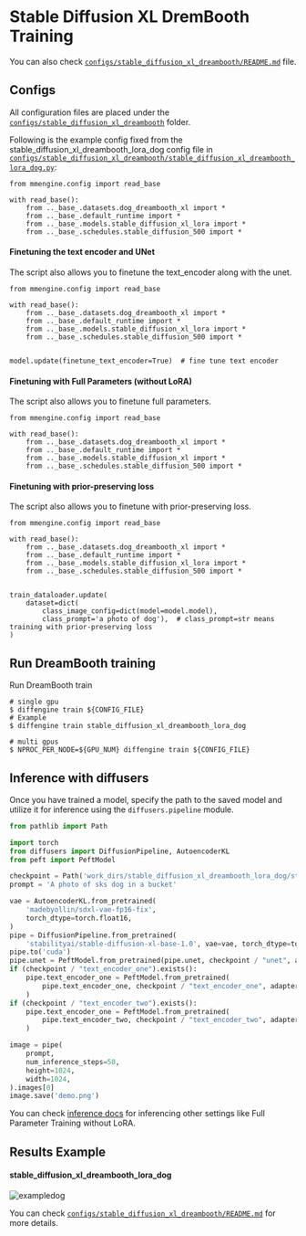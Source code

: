# Stable Diffusion XL DremBooth Training

You can also check [`configs/stable_diffusion_xl_dreambooth/README.md`](https://github.com/okotaku/diffengine/tree/main/diffengine/configs/stable_diffusion_xl_dreambooth/README.md) file.

## Configs

All configuration files are placed under the [`configs/stable_diffusion_xl_dreambooth`](https://github.com/okotaku/diffengine/tree/main/diffengine/configs/stable_diffusion_xl_dreambooth/) folder.

Following is the example config fixed from the stable_diffusion_xl_dreambooth_lora_dog config file in [`configs/stable_diffusion_xl_dreambooth/stable_diffusion_xl_dreambooth_lora_dog.py`](https://github.com/okotaku/diffengine/tree/main/diffengine/configs/stable_diffusion_xl_dreambooth/stable_diffusion_xl_dreambooth_lora_dog.py):

```
from mmengine.config import read_base

with read_base():
    from .._base_.datasets.dog_dreambooth_xl import *
    from .._base_.default_runtime import *
    from .._base_.models.stable_diffusion_xl_lora import *
    from .._base_.schedules.stable_diffusion_500 import *
```

#### Finetuning the text encoder and UNet

The script also allows you to finetune the text_encoder along with the unet.

```
from mmengine.config import read_base

with read_base():
    from .._base_.datasets.dog_dreambooth_xl import *
    from .._base_.default_runtime import *
    from .._base_.models.stable_diffusion_xl_lora import *
    from .._base_.schedules.stable_diffusion_500 import *


model.update(finetune_text_encoder=True)  # fine tune text encoder
```

#### Finetuning with Full Parameters (without LoRA)

The script also allows you to finetune full parameters.

```
from mmengine.config import read_base

with read_base():
    from .._base_.datasets.dog_dreambooth_xl import *
    from .._base_.default_runtime import *
    from .._base_.models.stable_diffusion_xl import *
    from .._base_.schedules.stable_diffusion_500 import *
```

#### Finetuning with prior-preserving loss

The script also allows you to finetune with prior-preserving loss.

```
from mmengine.config import read_base

with read_base():
    from .._base_.datasets.dog_dreambooth_xl import *
    from .._base_.default_runtime import *
    from .._base_.models.stable_diffusion_xl_lora import *
    from .._base_.schedules.stable_diffusion_500 import *


train_dataloader.update(
    dataset=dict(
        class_image_config=dict(model=model.model),
        class_prompt='a photo of dog'),  # class_prompt=str means training with prior-preserving loss
)
```

## Run DreamBooth training

Run DreamBooth train

```
# single gpu
$ diffengine train ${CONFIG_FILE}
# Example
$ diffengine train stable_diffusion_xl_dreambooth_lora_dog

# multi gpus
$ NPROC_PER_NODE=${GPU_NUM} diffengine train ${CONFIG_FILE}
```

## Inference with diffusers

Once you have trained a model, specify the path to the saved model and utilize it for inference using the `diffusers.pipeline` module.

```py
from pathlib import Path

import torch
from diffusers import DiffusionPipeline, AutoencoderKL
from peft import PeftModel

checkpoint = Path('work_dirs/stable_diffusion_xl_dreambooth_lora_dog/step499')
prompt = 'A photo of sks dog in a bucket'

vae = AutoencoderKL.from_pretrained(
    'madebyollin/sdxl-vae-fp16-fix',
    torch_dtype=torch.float16,
)
pipe = DiffusionPipeline.from_pretrained(
    'stabilityai/stable-diffusion-xl-base-1.0', vae=vae, torch_dtype=torch.float16)
pipe.to('cuda')
pipe.unet = PeftModel.from_pretrained(pipe.unet, checkpoint / "unet", adapter_name="default")
if (checkpoint / "text_encoder_one").exists():
    pipe.text_encoder_one = PeftModel.from_pretrained(
        pipe.text_encoder_one, checkpoint / "text_encoder_one", adapter_name="default"
    )
if (checkpoint / "text_encoder_two").exists():
    pipe.text_encoder_one = PeftModel.from_pretrained(
        pipe.text_encoder_two, checkpoint / "text_encoder_two", adapter_name="default"
    )

image = pipe(
    prompt,
    num_inference_steps=50,
    height=1024,
    width=1024,
).images[0]
image.save('demo.png')
```

You can check [inference docs](inference.md) for inferencing other settings like Full Parameter Training without LoRA.

## Results Example

#### stable_diffusion_xl_dreambooth_lora_dog

![exampledog](https://github.com/okotaku/diffengine/assets/24734142/ae1e4072-d2a3-445a-b11f-23d1f178a029)

You can check [`configs/stable_diffusion_xl_dreambooth/README.md`](https://github.com/okotaku/diffengine/tree/main/diffengine/configs/stable_diffusion_xl_dreambooth/README.md#results-example) for more details.
